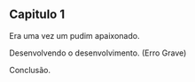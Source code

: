 ## Capitulo 1

Era uma vez um pudim apaixonado.

Desenvolvendo o desenvolvimento. (Erro Grave)

Conclusão.